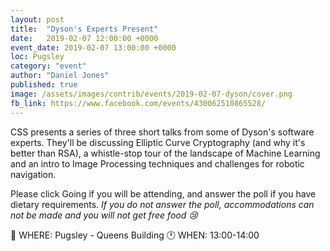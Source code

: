 ```yaml
---
layout: post
title:  "Dyson's Experts Present"
date:   2019-02-07 12:00:00 +0000
event_date: 2019-02-07 13:00:00 +0000
loc: Pugsley
category: "event"
author: "Daniel Jones"
published: true
image: /assets/images/contrib/events/2019-02-07-dyson/cover.png
fb_link: https://www.facebook.com/events/430062510865528/
---
```


CSS presents a series of three short talks from some of Dyson's software experts. They'll be discussing Elliptic Curve Cryptography (and why it's better than RSA), a whistle-stop tour of the landscape of Machine Learning and an intro to Image Processing techniques and challenges for robotic navigation.

Please click Going if you will be attending, and answer the poll if you have dietary requirements. *If you do not answer the poll, accommodations can not be made and you will not get free food 😢*

📍 WHERE: Pugsley - Queens Building
🕐 WHEN: 13:00-14:00
